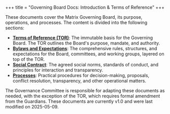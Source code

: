 +++
title = "Governing Board Docs: Introduction & Terms of Reference"
+++

These documents cover the Matrix Governing Board, its purpose, operations, and
processes. The content is divided into the following sections:

- [**Terms of Reference (TOR)**](https://matrix.org/media/2024-04-governing-board-terms-of-reference.pdf):
  The immutable basis for the Governing Board. The TOR outlines the Board's
  purpose, mandate, and authority.
- [**Bylaws and Expectations**](../bylaws/02-bylaws): The comprehensive rules,
  structures, and expectations for the Board, committees, and working groups,
  layered on top of the TOR.
- [**Social Contract**](../bylaws/03-social-contract): The agreed social norms,
  standards of conduct, and principles for interaction and transparency.
- [**Processes**](../bylaws/04-processes): Practical procedures for
  decision-making, proposals, conflict resolution, transparency, and other
  operational matters.

The Governance Committee is responsible for adapting these documents as needed,
with the exception of the TOR, which requires formal amendment from the
Guardians. These documents are currently v1.0 and were last modified on
2025-05-09.
